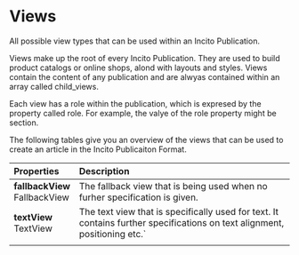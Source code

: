 # Views

All possible view types that can be used within an Incito Publication.

Views make up the root of every Incito Publication. They are used to build product catalogs or online shops, alond with layouts and styles. Views contain the content of any publication and are alwyas contained within an array called child_views.

Each view has a role within the publication, which is expresed by the property called role. For example, the valye of the role property might be section.

The following tables give you an overview of the views that can be used to create an article in the Incito Publicaiton Format.



| Properties | Description |
|:--|:--|
| **fallbackView** <br> FallbackView | The fallback view that is being used when no furher specification is given. |
| **textView** <br> TextView | The text view that is specifically used for text. It contains further specifications on text alignment, positioning etc.` |
|  |  |